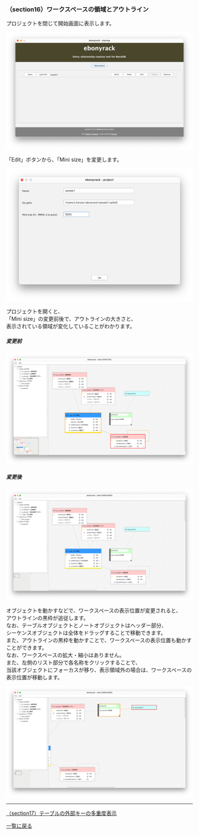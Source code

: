 ### （section16）ワークスペースの領域とアウトライン

プロジェクトを閉じて開始画面に表示します。  

![](../image/28_Startup_01.png)

「Edit」ボタンから、「Mini size」を変更します。  

![](../image/29_Project_01.png)

プロジェクトを開くと、  
「Mini size」の変更前後で、アウトラインの大きさと、  
表示されている領域が変化していることがわかります。

##### 変更前

![](../image/27_Main_01.png)

##### 変更後

![](../image/30_Main_01.png)

オブジェクトを動かすなどで、ワークスペースの表示位置が変更されると、  
アウトラインの黒枠が追従します。  
なお、テーブルオブジェクトとノートオブジェクトはヘッダー部分、  
シーケンスオブジェクトは全体をドラッグすることで移動できます。  
また、アウトラインの黒枠を動かすことで、ワークスペースの表示位置も動かすことができます。  
なお、ワークスペースの拡大・縮小はありません。  
また、左側のリスト部分で各名称をクリックすることで、  
当該オブジェクトにフォーカスが移り、表示領域外の場合は、ワークスペースの表示位置が移動します。  

![](../image/30_Main_02.png)

---

[（section17）テーブルの外部キーの多重度表示](section17.md)

[一覧に戻る](../manual.ja.md)